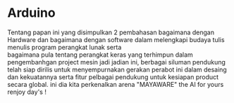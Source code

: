 # Arduino
Tentang  papan ini yang  disimpulkan 2  pembahasan  bagaimana dengan Hardware dan bagaimana dengan software  dalam melengkapi budaya tulis menulis program perangkat lunak serta                  
bagaimana pula tentang perangkat keras yang terhimpun dalam pengembanhgan project mesin jadi jadian ini, berbagai siluman pendukung telah siap dirilis untuk menyempurnakan gerakan perabot  ini dalam desaing dan kekuatannya serta fitur pelbagai pendukung untuk kesiapan product secara global.
ini dia kita perkenalkan arena  "MAYAWARE" the AI  for yours renjoy day's !

